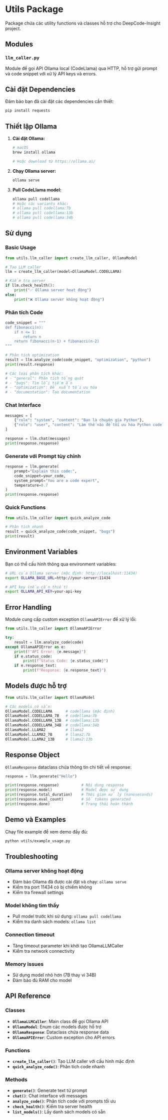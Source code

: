 # Utils Package

Package chứa các utility functions và classes hỗ trợ cho DeepCode-Insight project.

## Modules

### `llm_caller.py`

Module để gọi API Ollama local (CodeLlama) qua HTTP, hỗ trợ gửi prompt và code snippet với xử lý API keys và errors.

## Cài đặt Dependencies

Đảm bảo bạn đã cài đặt các dependencies cần thiết:

```bash
pip install requests
```

## Thiết lập Ollama

1. **Cài đặt Ollama:**
   ```bash
   # macOS
   brew install ollama
   
   # Hoặc download từ https://ollama.ai/
   ```

2. **Chạy Ollama server:**
   ```bash
   ollama serve
   ```

3. **Pull CodeLlama model:**
   ```bash
   ollama pull codellama
   # Hoặc các variants khác:
   # ollama pull codellama:7b
   # ollama pull codellama:13b
   # ollama pull codellama:34b
   ```

## Sử dụng

### Basic Usage

```python
from utils.llm_caller import create_llm_caller, OllamaModel

# Tạo LLM caller
llm = create_llm_caller(model=OllamaModel.CODELLAMA)

# Kiểm tra server
if llm.check_health():
    print("✅ Ollama server hoạt động")
else:
    print("❌ Ollama server không hoạt động")
```

### Phân tích Code

```python
code_snippet = """
def fibonacci(n):
    if n <= 1:
        return n
    return fibonacci(n-1) + fibonacci(n-2)
"""

# Phân tích optimization
result = llm.analyze_code(code_snippet, "optimization", "python")
print(result.response)

# Các loại phân tích khác:
# - "general": Phân tích tổng quát
# - "bugs": Tìm lỗi tiềm ẩn
# - "optimization": Đề xuất tối ưu hóa
# - "documentation": Tạo documentation
```

### Chat Interface

```python
messages = [
    {"role": "system", "content": "Bạn là chuyên gia Python"},
    {"role": "user", "content": "Làm thế nào để tối ưu hóa Python code?"}
]

response = llm.chat(messages)
print(response.response)
```

### Generate với Prompt tùy chỉnh

```python
response = llm.generate(
    prompt="Explain this code:",
    code_snippet=your_code,
    system_prompt="You are a code expert",
    temperature=0.7
)
print(response.response)
```

### Quick Functions

```python
from utils.llm_caller import quick_analyze_code

# Phân tích nhanh
result = quick_analyze_code(code_snippet, "bugs")
print(result)
```

## Environment Variables

Bạn có thể cấu hình thông qua environment variables:

```bash
# URL của Ollama server (mặc định: http://localhost:11434)
export OLLAMA_BASE_URL=http://your-server:11434

# API key (nếu cần thiết)
export OLLAMA_API_KEY=your-api-key
```

## Error Handling

Module cung cấp custom exception `OllamaAPIError` để xử lý lỗi:

```python
from utils.llm_caller import OllamaAPIError

try:
    result = llm.analyze_code(code)
except OllamaAPIError as e:
    print(f"API Error: {e.message}")
    if e.status_code:
        print(f"Status Code: {e.status_code}")
    if e.response_text:
        print(f"Response: {e.response_text}")
```

## Models được hỗ trợ

```python
from utils.llm_caller import OllamaModel

# Các models có sẵn:
OllamaModel.CODELLAMA      # codellama (mặc định)
OllamaModel.CODELLAMA_7B   # codellama:7b
OllamaModel.CODELLAMA_13B  # codellama:13b
OllamaModel.CODELLAMA_34B  # codellama:34b
OllamaModel.LLAMA2         # llama2
OllamaModel.LLAMA2_7B      # llama2:7b
OllamaModel.LLAMA2_13B     # llama2:13b
```

## Response Object

`OllamaResponse` dataclass chứa thông tin chi tiết về response:

```python
response = llm.generate("Hello")

print(response.response)          # Nội dung response
print(response.model)             # Model được sử dụng
print(response.total_duration)    # Thời gian xử lý (nanoseconds)
print(response.eval_count)        # Số tokens generated
print(response.done)              # Trạng thái hoàn thành
```

## Demo và Examples

Chạy file example để xem demo đầy đủ:

```bash
python utils/example_usage.py
```

## Troubleshooting

### Ollama server không hoạt động
- Đảm bảo Ollama đã được cài đặt và chạy: `ollama serve`
- Kiểm tra port 11434 có bị chiếm không
- Kiểm tra firewall settings

### Model không tìm thấy
- Pull model trước khi sử dụng: `ollama pull codellama`
- Kiểm tra danh sách models: `ollama list`

### Connection timeout
- Tăng timeout parameter khi khởi tạo OllamaLLMCaller
- Kiểm tra network connectivity

### Memory issues
- Sử dụng model nhỏ hơn (7B thay vì 34B)
- Đảm bảo đủ RAM cho model

## API Reference

### Classes

- **`OllamaLLMCaller`**: Main class để gọi Ollama API
- **`OllamaModel`**: Enum các models được hỗ trợ
- **`OllamaResponse`**: Dataclass chứa response data
- **`OllamaAPIError`**: Custom exception cho API errors

### Functions

- **`create_llm_caller()`**: Tạo LLM caller với cấu hình mặc định
- **`quick_analyze_code()`**: Phân tích code nhanh

### Methods

- **`generate()`**: Generate text từ prompt
- **`chat()`**: Chat interface với messages
- **`analyze_code()`**: Phân tích code với prompts tối ưu
- **`check_health()`**: Kiểm tra server health
- **`list_models()`**: Lấy danh sách models có sẵn 